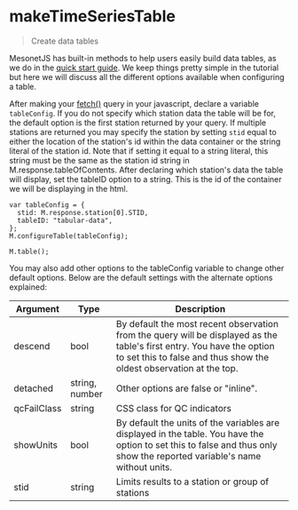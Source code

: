# makeTimeSeriesTable

>Create data tables

MesonetJS has built-in methods to help users easily build data tables, as we do in the [quick start guide](../quick-start.md). We keep things pretty simple in the tutorial but here we will discuss all the different options available when configuring a table.

After making your [fetch()](fetch.md) query in your javascript, declare a variable `tableConfig`. If you do not specify which station data the table will be for, the default option is the first station returned by your query. If multiple stations are returned you may specify the station by setting `stid` equal to either the location of the station's id within the data container or the string literal of the station id. Note that if setting it equal to a string literal, this string must be the same as the station id string in M.response.tableOfContents. After declaring which station's data the table will display, set the tableID option to a string. This is the id of the container we will be displaying in the html.

```
var tableConfig = {
  stid: M.response.station[0].STID,
  tableID: "tabular-data",
};
M.configureTable(tableConfig);

M.table();
```

You may also add other options to the tableConfig variable to change other default options. Below are the default settings with the alternate options explained:


Argument    | Type           | Description
---         | ---            | ---
descend     | bool           | By default the most recent observation from the query will be displayed as the table's first entry. You have the option to set this to false and thus show the oldest observation at the top.
detached    | string, number | Other options are false or "inline".
qcFailClass | string         | CSS class for QC indicators
showUnits   | bool           | By default the units of the variables are displayed in the table. You have the option to set this to false and thus only show the reported variable's name without units.
stid        | string         | Limits results to a station or group of stations
